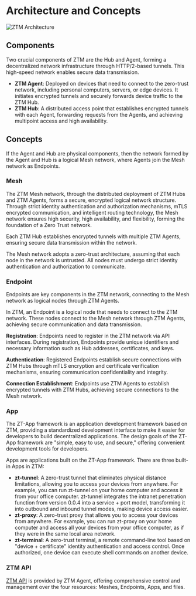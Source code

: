 # Architecture and Concepts

![ZTM Architecture](https://github.com/user-attachments/assets/62dc4677-fb7d-455e-b773-aababf627fcc)

## Components

Two crucial components of ZTM are the Hub and Agent, forming a decentralized network infrastructure through HTTP/2-based tunnels. This high-speed network enables secure data transmission.

- **ZTM Agent**: Deployed on devices that need to connect to the zero-trust network, including personal computers, servers, or edge devices. It initiates encrypted tunnels and securely forwards device traffic to the ZTM Hub.
- **ZTM Hub**: A distributed access point that establishes encrypted tunnels with each Agent, forwarding requests from the Agents, and achieving multipoint access and high availability.

## Concepts

If the Agent and Hub are physical components, then the network formed by the Agent and Hub is a logical Mesh network, where Agents join the Mesh network as Endpoints.

### Mesh

The ZTM Mesh network, through the distributed deployment of ZTM Hubs and ZTM Agents, forms a secure, encrypted logical network structure. Through strict identity authentication and authorization mechanisms, mTLS encrypted communication, and intelligent routing technology, the Mesh network ensures high security, high availability, and flexibility, forming the foundation of a Zero Trust network.

Each ZTM Hub establishes encrypted tunnels with multiple ZTM Agents, ensuring secure data transmission within the network.

The Mesh network adopts a zero-trust architecture, assuming that each node in the network is untrusted. All nodes must undergo strict identity authentication and authorization to communicate.

### Endpoint

Endpoints are key components in the ZTM network, connecting to the Mesh network as logical nodes through ZTM Agents.

In ZTM, an Endpoint is a logical node that needs to connect to the ZTM network. These nodes connect to the Mesh network through ZTM Agents, achieving secure communication and data transmission.

**Registration**: Endpoints need to register in the ZTM network via API interfaces. During registration, Endpoints provide unique identifiers and necessary information such as Hub addresses, certificates, and keys.

**Authentication**: Registered Endpoints establish secure connections with ZTM Hubs through mTLS encryption and certificate verification mechanisms, ensuring communication confidentiality and integrity.

**Connection Establishment**: Endpoints use ZTM Agents to establish encrypted tunnels with ZTM Hubs, achieving secure connections to the Mesh network.

### App

The ZT-App framework is an application development framework based on ZTM, providing a standardized development interface to make it easier for developers to build decentralized applications. The design goals of the ZT-App framework are "simple, easy to use, and secure," offering convenient development tools for developers.

Apps are applications built on the ZT-App framework. There are three built-in Apps in ZTM:

- **zt-tunnel**: A zero-trust tunnel that eliminates physical distance limitations, allowing you to access your devices from anywhere. For example, you can run zt-tunnel on your home computer and access it from your office computer. zt-tunnel integrates the intranet penetration function from version 0.0.4 into a service + port model, transforming it into outbound and inbound tunnel modes, making device access easier.
- **zt-proxy**: A zero-trust proxy that allows you to access your devices from anywhere. For example, you can run zt-proxy on your home computer and access all your devices from your office computer, as if they were in the same local area network.
- **zt-terminal**: A zero-trust terminal, a remote command-line tool based on "device + certificate" identity authentication and access control. Once authorized, one device can execute shell commands on another device.

### ZTM API

[ZTM API](./Agent-API.md) is provided by ZTM Agent, offering comprehensive control and management over the four resources: Meshes, Endpoints, Apps, and files.